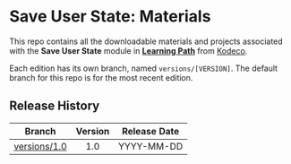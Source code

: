 # Save User State: Materials



This repo contains all the downloadable materials and projects associated with the **Save User State** module in **[Learning Path](https://www.kodeco.com/library)** from [Kodeco](https://www.kodeco.com).

Each edition has its own branch, named `versions/[VERSION]`. The default branch for this repo is for the most recent edition.

## Release History

| Branch                                                                                  | Version | Release Date |
| --------------------------------------------------------------------------------------- |:-------:|:------------:|
| [versions/1.0](https://github.com/kodecocodes/m3-sua-materials/tree/versions/1.0) | 1.0     | YYYY-MM-DD   |
